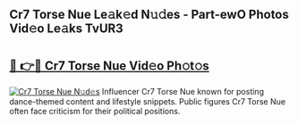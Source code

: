 ## Cr7 Torse Nue Le𝚊k𝚎d N𝚞𝚍es - Part-ewO Photos Vid𝚎o Le𝚊ks TvUR3

# <h2><a href="http://fbatvu.evod.top/?m=Cr7+Torse+Nue">🔗 👉🔴 Cr7 Torse Nue Vid𝚎o Ph𝚘t𝚘s</a></h2>

[![Cr7 Torse Nue N𝚞d𝚎s](https://i.imgur.com/8V9OHl7.gif)](http://fbatvu.evod.top/?m=Cr7+Torse+Nue)
Influencer Cr7 Torse Nue known for posting dance-themed content and lifestyle snippets. Public figures Cr7 Torse Nue often face criticism for their political positions. 
